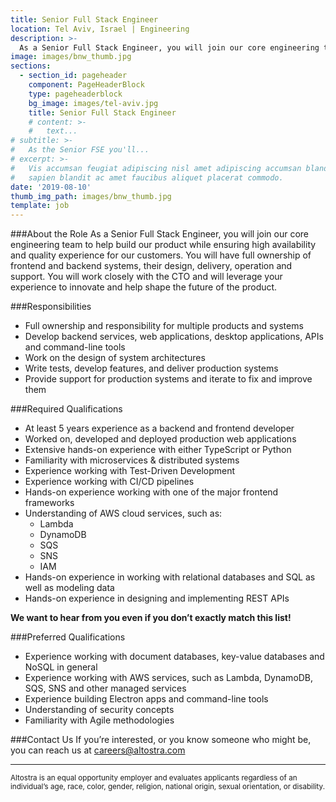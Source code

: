```yaml
---
title: Senior Full Stack Engineer
location: Tel Aviv, Israel | Engineering
description: >-
  As a Senior Full Stack Engineer, you will join our core engineering team to help build our product while ensuring high availability and quality experience for our customers. You will have full ownership of frontend and backend systems, their design, delivery, operation and support. You will work closely with the CTO and will leverage your experience to innovate and help shape the future of the product.
image: images/bnw_thumb.jpg
sections:
  - section_id: pageheader
    component: PageHeaderBlock
    type: pageheaderblock
    bg_image: images/tel-aviv.jpg
    title: Senior Full Stack Engineer
    # content: >-
    #   text...
# subtitle: >-
#   As the Senior FSE you'll...
# excerpt: >-
#   Vis accumsan feugiat adipiscing nisl amet adipiscing accumsan blandit accumsan
#   sapien blandit ac amet faucibus aliquet placerat commodo.
date: '2019-08-10'
thumb_img_path: images/bnw_thumb.jpg
template: job
---
```


###About the Role
As a Senior Full Stack Engineer, you will join our core engineering team to help build our product while ensuring high availability and quality experience for our customers. You will have full ownership of frontend and backend systems, their design, delivery, operation and support. You will work closely with the CTO and will leverage your experience to innovate and help shape the future of the product.

###Responsibilities
- Full ownership and responsibility for multiple products and systems
- Develop backend services, web applications, desktop applications, APIs and command-line tools
- Work on the design of system architectures
- Write tests, develop features, and deliver production systems
- Provide support for production systems and iterate to fix and improve them

###Required Qualifications
- At least 5 years experience as a backend and frontend developer
- Worked on, developed and deployed production web applications
- Extensive hands-on experience with either TypeScript or Python
- Familiarity with microservices & distributed systems
- Experience working with Test-Driven Development
- Experience working with CI/CD pipelines
- Hands-on experience working with one of the major frontend frameworks
- Understanding of AWS cloud services, such as:
    - Lambda
    - DynamoDB
    - SQS
    - SNS
    - IAM
- Hands-on experience in working with relational databases and SQL as well as modeling data
- Hands-on experience in designing and implementing REST APIs

**We want to hear from you even if you don’t exactly match this list!**

###Preferred Qualifications
- Experience working with document databases, key-value databases and NoSQL in general
- Experience working with AWS services, such as Lambda, DynamoDB, SQS, SNS and other managed services
- Experience building Electron apps and command-line tools
- Understanding of security concepts
- Familiarity with Agile methodologies

###Contact Us
If you’re interested, or you know someone who might be, you can reach us at [careers@altostra.com](mailto:careers@altostra.com)

---

<sub>Altostra is an equal opportunity employer and evaluates applicants regardless of an individual’s age, race, color, gender, religion, national origin, sexual orientation, or disability.</sub>
